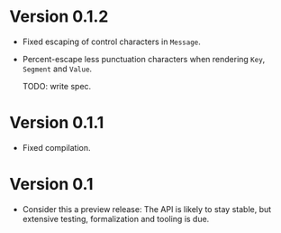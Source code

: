 # Version 0.1.2

* Fixed escaping of control characters in `Message`.

* Percent-escape less punctuation characters when rendering `Key`, `Segment` and
  `Value`.

  TODO: write spec.


# Version 0.1.1

* Fixed compilation.


# Version 0.1

* Consider this a preview release: The API is likely to stay stable, but
  extensive testing, formalization and tooling is due.
